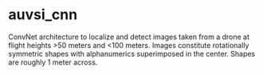 # auvsi_cnn

ConvNet architecture to localize and detect images taken from a drone at flight heights >50 meters and <100 meters. Images constitute rotationally symmetric shapes with alphanumerics superimposed in the center. Shapes are roughly 1 meter across.
